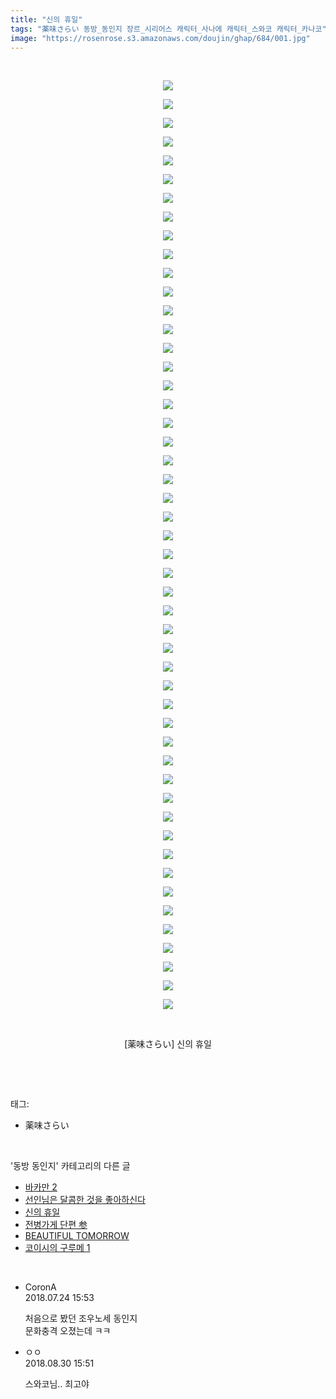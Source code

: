```yaml
---
title: "신의 휴일"
tags: "薬味さらい 동방_동인지 장르_시리어스 캐릭터_사나에 캐릭터_스와코 캐릭터_카나코"
image: "https://rosenrose.s3.amazonaws.com/doujin/ghap/684/001.jpg"
---
```

<div class="article">
<p style="text-align: center; clear: none; float: none;"><br/></p>
<p></p>
<p style="text-align: center; clear: none; float: none;"><img src="{{ site.imgserver1 }}/ghap/684/001.jpg"/></p>
<p style="text-align: center; clear: none; float: none;"><img src="{{ site.imgserver1 }}/ghap/684/002.jpg"/></p>
<p style="text-align: center; clear: none; float: none;"><img src="{{ site.imgserver1 }}/ghap/684/003.jpg"/></p>
<p style="text-align: center; clear: none; float: none;"><img src="{{ site.imgserver1 }}/ghap/684/004.jpg"/></p>
<p style="text-align: center; clear: none; float: none;"><img src="{{ site.imgserver1 }}/ghap/684/005.jpg"/></p>
<p style="text-align: center; clear: none; float: none;"><img src="{{ site.imgserver1 }}/ghap/684/006.jpg"/></p>
<p style="text-align: center; clear: none; float: none;"><img src="{{ site.imgserver1 }}/ghap/684/007.jpg"/></p>
<p style="text-align: center; clear: none; float: none;"><img src="{{ site.imgserver1 }}/ghap/684/008.jpg"/></p>
<p style="text-align: center; clear: none; float: none;"><img src="{{ site.imgserver1 }}/ghap/684/009.jpg"/></p>
<p style="text-align: center; clear: none; float: none;"><img src="{{ site.imgserver1 }}/ghap/684/010.jpg"/></p>
<p style="text-align: center; clear: none; float: none;"><img src="{{ site.imgserver1 }}/ghap/684/011.jpg"/></p>
<p style="text-align: center; clear: none; float: none;"><img src="{{ site.imgserver1 }}/ghap/684/012.jpg"/></p>
<p style="text-align: center; clear: none; float: none;"><img src="{{ site.imgserver1 }}/ghap/684/013.jpg"/></p>
<p style="text-align: center; clear: none; float: none;"><img src="{{ site.imgserver1 }}/ghap/684/014.jpg"/></p>
<p style="text-align: center; clear: none; float: none;"><img src="{{ site.imgserver1 }}/ghap/684/015.jpg"/></p>
<p style="text-align: center; clear: none; float: none;"><img src="{{ site.imgserver1 }}/ghap/684/016.jpg"/></p>
<p style="text-align: center; clear: none; float: none;"><img src="{{ site.imgserver1 }}/ghap/684/017.jpg"/></p>
<p style="text-align: center; clear: none; float: none;"><img src="{{ site.imgserver1 }}/ghap/684/018.jpg"/></p>
<p style="text-align: center; clear: none; float: none;"><img src="{{ site.imgserver1 }}/ghap/684/019.jpg"/></p>
<p style="text-align: center; clear: none; float: none;"><img src="{{ site.imgserver1 }}/ghap/684/020.jpg"/></p>
<p style="text-align: center; clear: none; float: none;"><img src="{{ site.imgserver1 }}/ghap/684/021.jpg"/></p>
<p style="text-align: center; clear: none; float: none;"><img src="{{ site.imgserver1 }}/ghap/684/022.jpg"/></p>
<p style="text-align: center; clear: none; float: none;"><img src="{{ site.imgserver1 }}/ghap/684/023.jpg"/></p>
<p style="text-align: center; clear: none; float: none;"><img src="{{ site.imgserver1 }}/ghap/684/024.jpg"/></p>
<p style="text-align: center; clear: none; float: none;"><img src="{{ site.imgserver1 }}/ghap/684/025.jpg"/></p>
<p style="text-align: center; clear: none; float: none;"><img src="{{ site.imgserver1 }}/ghap/684/026.jpg"/></p>
<p style="text-align: center; clear: none; float: none;"><img src="{{ site.imgserver1 }}/ghap/684/027.jpg"/></p>
<p style="text-align: center; clear: none; float: none;"><img src="{{ site.imgserver1 }}/ghap/684/028.jpg"/></p>
<p style="text-align: center; clear: none; float: none;"><img src="{{ site.imgserver1 }}/ghap/684/029.jpg"/></p>
<p style="text-align: center; clear: none; float: none;"><img src="{{ site.imgserver1 }}/ghap/684/030.jpg"/></p>
<p style="text-align: center; clear: none; float: none;"><img src="{{ site.imgserver1 }}/ghap/684/031.jpg"/></p>
<p style="text-align: center; clear: none; float: none;"><img src="{{ site.imgserver1 }}/ghap/684/032.jpg"/></p>
<p style="text-align: center; clear: none; float: none;"><img src="{{ site.imgserver1 }}/ghap/684/033.jpg"/></p>
<p style="text-align: center; clear: none; float: none;"><img src="{{ site.imgserver1 }}/ghap/684/034.jpg"/></p>
<p style="text-align: center; clear: none; float: none;"><img src="{{ site.imgserver1 }}/ghap/684/035.jpg"/></p>
<p style="text-align: center; clear: none; float: none;"><img src="{{ site.imgserver1 }}/ghap/684/036.jpg"/></p>
<p style="text-align: center; clear: none; float: none;"><img src="{{ site.imgserver1 }}/ghap/684/037.jpg"/></p>
<p style="text-align: center; clear: none; float: none;"><img src="{{ site.imgserver1 }}/ghap/684/038.jpg"/></p>
<p style="text-align: center; clear: none; float: none;"><img src="{{ site.imgserver1 }}/ghap/684/039.jpg"/></p>
<p style="text-align: center; clear: none; float: none;"><img src="{{ site.imgserver1 }}/ghap/684/040.jpg"/></p>
<p style="text-align: center; clear: none; float: none;"><img src="{{ site.imgserver1 }}/ghap/684/041.jpg"/></p>
<p style="text-align: center; clear: none; float: none;"><img src="{{ site.imgserver1 }}/ghap/684/042.jpg"/></p>
<p style="text-align: center; clear: none; float: none;"><img src="{{ site.imgserver1 }}/ghap/684/043.jpg"/></p>
<p style="text-align: center; clear: none; float: none;"><img src="{{ site.imgserver1 }}/ghap/684/044.jpg"/></p>
<p style="text-align: center; clear: none; float: none;"><img src="{{ site.imgserver1 }}/ghap/684/045.jpg"/></p>
<p style="text-align: center; clear: none; float: none;"><img src="{{ site.imgserver1 }}/ghap/684/046.jpg"/></p>
<p style="text-align: center; clear: none; float: none;"><img src="{{ site.imgserver1 }}/ghap/684/047.jpg"/></p>
<p style="text-align: center; clear: none; float: none;"><img src="{{ site.imgserver1 }}/ghap/684/048.jpg"/></p>
<p style="text-align: center; clear: none; float: none;"><img src="{{ site.imgserver1 }}/ghap/684/049.jpg"/></p>
<p style="text-align: center; clear: none; float: none;"><img src="{{ site.imgserver1 }}/ghap/684/050.jpg"/></p>
<p style="text-align: center; clear: none; float: none;"><br/></p>
<p style="text-align: center; clear: none; float: none;">[薬味さらい] 신의 휴일</p>
<p><br/></p>
</div><br/>
<div class="tagTrail">
<p>태그: </p>
<ul>
<li>薬味さらい</li>
</ul>
</div><br/>
<div class="another">
<p>'동방 동인지' 카테고리의 다른 글</p>
<ul>
<li><a href="/ghap_686">바카만 2</a></li>
<li><a href="/ghap_685">선인님은 달콤한 것을 좋아하신다</a></li>
<li><a href="/ghap_684">신의 휴일</a></li>
<li><a href="/ghap_683">전병가게 단편 参</a></li>
<li><a href="/ghap_682">BEAUTIFUL TOMORROW</a></li>
<li><a href="/ghap_680">코이시의 구루메 1</a></li>
</ul>
</div><br/>
<div class="cb_module cb_fluid">
<div class="cb_wrt cb_profile">
<div class="comment">
<ul>
<li class="cb_thumb_off" id="comment15292911">
<div class="cb_comment_area">
<div class="cb_info_area">
<div class="cb_section">
<span class="cb_nick_name">CoronA</span>
</div>
<div class="cb_section">
<span class="cb_date">2018.07.24 15:53 </span>
</div>
</div>
<div class="cb_dsc_comment">
<p class="cb_dsc">
											처음으로 봤던 조우노세 동인지<br/>
문화충격 오졌는데 ㅋㅋ
										</p>
</div>
</div></li>
<li class="cb_thumb_off" id="comment15321498">
<div class="cb_comment_area">
<div class="cb_info_area">
<div class="cb_section">
<span class="cb_nick_name">ㅇㅇ</span>
</div>
<div class="cb_section">
<span class="cb_date">2018.08.30 15:51 </span>
</div>
</div>
<div class="cb_dsc_comment">
<p class="cb_dsc">
											스와코님.. 최고야
										</p>
</div>
</div></li>
</ul>
</div>
</div><!-- commentList close -->
</div><br/>
